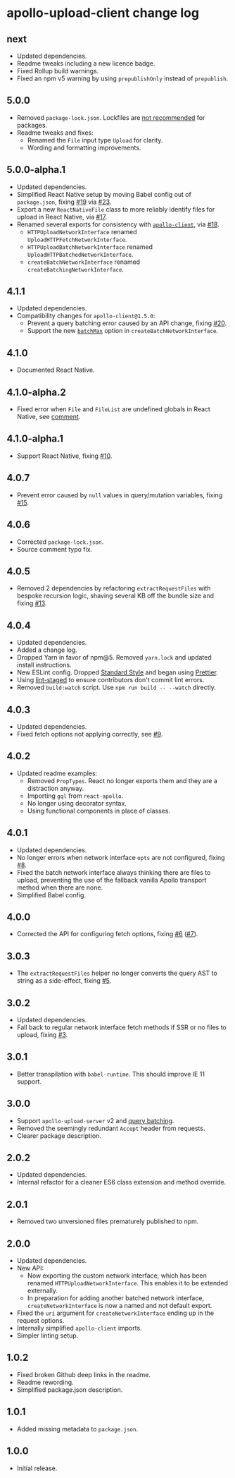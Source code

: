 # apollo-upload-client change log

## next

- Updated dependencies.
- Readme tweaks including a new licence badge.
- Fixed Rollup build warnings.
- Fixed an npm v5 warning by using `prepublishOnly` instead of `prepublish`.

## 5.0.0

- Removed `package-lock.json`. Lockfiles are [not recommended](https://github.com/sindresorhus/ama/issues/479#issuecomment-310661514) for packages.
- Readme tweaks and fixes:
  - Renamed the `File` input type `Upload` for clarity.
  - Wording and formatting improvements.

## 5.0.0-alpha.1

- Updated dependencies.
- Simplified React Native setup by moving Babel config out of `package.json`, fixing [#19](https://github.com/jaydenseric/apollo-upload-client/issues/19) via [#23](https://github.com/jaydenseric/apollo-upload-client/pull/23).
- Export a new `ReactNativeFile` class to more reliably identify files for upload in React Native, via [#17](https://github.com/jaydenseric/apollo-upload-client/pull/17).
- Renamed several exports for consistency with [`apollo-client`](http://dev.apollodata.com/core/apollo-client-api.html), via [#18](https://github.com/jaydenseric/apollo-upload-client/pull/18).
  - `HTTPUploadNetworkInterface` renamed `UploadHTTPFetchNetworkInterface`.
  - `HTTPUploadBatchNetworkInterface` renamed `UploadHTTPBatchedNetworkInterface`.
  - `createBatchNetworkInterface` renamed `createBatchingNetworkInterface`.

## 4.1.1

- Updated dependencies.
- Compatibility changes for `apollo-client@1.5.0`:
  - Prevent a query batching error caused by an API change, fixing [#20](https://github.com/jaydenseric/apollo-upload-client/issues/20).
  - Support the new [`batchMax`](https://github.com/apollographql/core-docs/pull/302/files) option in `createBatchNetworkInterface`.

## 4.1.0

- Documented React Native.

## 4.1.0-alpha.2

- Fixed error when `File` and `FileList` are undefined globals in React Native, see [comment](https://github.com/jaydenseric/apollo-upload-client/issues/10#issuecomment-310336487).

## 4.1.0-alpha.1

- Support React Native, fixing [#10](https://github.com/jaydenseric/apollo-upload-client/issues/10).

## 4.0.7

- Prevent error caused by `null` values in query/mutation variables, fixing [#15](https://github.com/jaydenseric/apollo-upload-client/issues/15).

## 4.0.6

- Corrected `package-lock.json`.
- Source comment typo fix.

## 4.0.5

- Removed 2 dependencies by refactoring `extractRequestFiles` with bespoke recursion logic, shaving several KB off the bundle size and fixing [#13](https://github.com/jaydenseric/apollo-upload-client/issues/13).

## 4.0.4

- Updated dependencies.
- Added a change log.
- Dropped Yarn in favor of npm@5. Removed `yarn.lock` and updated install instructions.
- New ESLint config. Dropped [Standard Style](https://standardjs.com) and began using [Prettier](https://github.com/prettier/eslint-plugin-prettier).
- Using [lint-staged](https://github.com/okonet/lint-staged) to ensure contributors don't commit lint errors.
- Removed `build:watch` script. Use `npm run build -- --watch` directly.

## 4.0.3

- Updated dependencies.
- Fixed fetch options not applying correctly, see [#9](https://github.com/jaydenseric/apollo-upload-client/pull/9).

## 4.0.2

- Updated readme examples:
  - Removed `PropTypes`. React no longer exports them and they are a distraction anyway.
  - Importing `gql` from `react-apollo`.
  - No longer using decorator syntax.
  - Using functional components in place of classes.

## 4.0.1

- Updated dependencies.
- No longer errors when network interface `opts` are not configured, fixing [#8](https://github.com/jaydenseric/apollo-upload-client/issues/8).
- Fixed the batch network interface always thinking there are files to upload, preventing the use of the fallback vanilla Apollo transport method when there are none.
- Simplified Babel config.

## 4.0.0

- Corrected the API for configuring fetch options, fixing [#6](https://github.com/jaydenseric/apollo-upload-client/issues/6) ([#7](https://github.com/jaydenseric/apollo-upload-client/pull/7)).

## 3.0.3

- The `extractRequestFiles` helper no longer converts the query AST to string as a side-effect, fixing [#5](https://github.com/jaydenseric/apollo-upload-client/issues/5).

## 3.0.2

- Updated dependencies.
- Fall back to regular network interface fetch methods if SSR or no files to upload, fixing [#3](https://github.com/jaydenseric/apollo-upload-client/issues/3).

## 3.0.1

- Better transpilation with `babel-runtime`. This should improve IE 11 support.

## 3.0.0

- Support `apollo-upload-server` v2 and [query batching](http://dev.apollodata.com/core/network.html#query-batching).
- Removed the seemingly redundant `Accept` header from requests.
- Clearer package description.

## 2.0.2

- Updated dependencies.
- Internal refactor for a cleaner ES6 class extension and method override.

## 2.0.1

- Removed two unversioned files prematurely published to npm.

## 2.0.0

- Updated dependencies.
- New API:
  - Now exporting the custom network interface, which has been renamed `HTTPUploadNetworkInterface`. This enables it to be extended externally.
  - In preparation for adding another batched network interface, `createNetworkInterface` is now a named and not default export.
- Fixed the `uri` argument for `createNetworkInterface` ending up in the request options.
- Internally simplified `apollo-client` imports.
- Simpler linting setup.

## 1.0.2

- Fixed broken Github deep links in the readme.
- Readme rewording.
- Simplified package.json description.

## 1.0.1

- Added missing metadata to `package.json`.

## 1.0.0

- Initial release.
